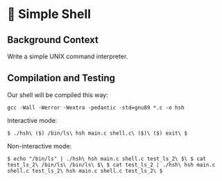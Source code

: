 # :shell: Simple Shell

## Background Context

Write a simple UNIX command interpreter.

## Compilation and Testing

Our shell will be compiled this way:

`gcc -Wall -Werror -Wextra -pedantic -std=gnu89 *.c -o hsh`

Interactive mode:

`$ ./hsh\
($) /bin/ls\
hsh main.c shell.c\
($)\
($) exit\
$`

Non-interactive mode:

`$ echo "/bin/ls" | ./hsh\
hsh main.c shell.c test_ls_2\
$\
$ cat test_ls_2\
/bin/ls\
/bin/ls\
$\
$ cat test_ls_2 | ./hsh\
hsh main.c shell.c test_ls_2\
hsh main.c shell.c test_ls_2\
$`
